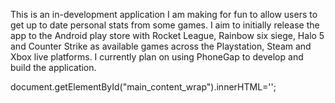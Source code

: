 This is an in-development application I am making for fun to allow users to get up to date personal stats from some games.
I aim to initially release the app to the Android play store with Rocket League, Rainbow six siege, Halo 5 and Counter Strike as available games
across the Playstation, Steam and Xbox live platforms.
I currently plan on using PhoneGap to develop and build the application.


document.getElementById("main_content_wrap").innerHTML='<object type="text/html" data="www/index.html" ></object>';
